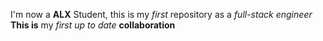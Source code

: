 I'm now a **ALX** Student, this is my _first_ repository as a *full-stack engineer*\
**This is** my _first up to date_ **collaboration**
